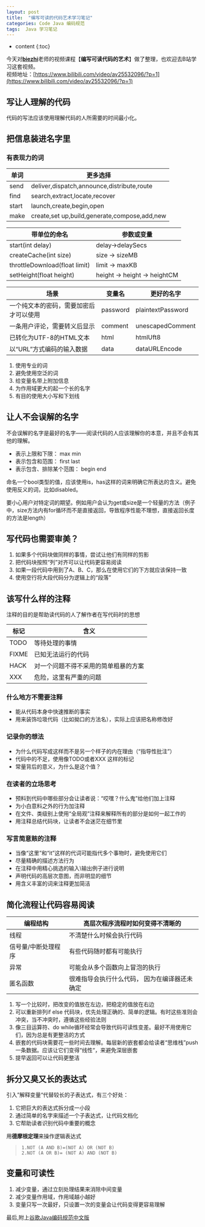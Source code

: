 ```yaml
---
layout: post
title:  "编写可读的代码艺术学习笔记"
categories: Code Java 编码规范
tags:  Java 学习笔记
---
```


* content
{:toc}

今天对[**biezhi**](https://github.com/biezhi)老师的视频课程【**编写可读代码的艺术**】做了整理，也欢迎去B站学习这套视频。  
视频地址：[https://www.bilibili.com/video/av25532096/?p=1](https://www.bilibili.com/video/av25532096/?p=1)



## 写让人理解的代码

代码的写法应该使用理解代码的人所需要的时间最小化。

## 把信息装进名字里

### 有表现力的词

| 单词 | 更多选择 |
|--|--|
| send | deliver,dispatch,announce,distribute,route |
| find | search,extract,locate,recover |
| start | launch,create,begin,open |
| make | create,set up,build,generate,compose,add,new |

| 带单位的命名 | 参数或变量 |
|--|--|
| start(int delay) | delay->delaySecs |
| createCache(int size) | size -> sizeMB |
| throttleDownload(float limit) | limit -> maxKB |
| setHeight(float height) | height -> height -> heightCM |

| 场景 | 变量名 | 更好的名字 |
|--|--|--|
| 一个纯文本的密码，需要加密后才可以使用 | password | plaintextPassword |
| 一条用户评论，需要转义后显示 | comment | unescapedComment |
| 已转化为UTF-8的HTML文本 | html | htmlUft8 |
| 以“URL”方式编码的输入数据 | data | dataURLEncode |

1. 使用专业的词
2. 避免使用空泛的词
3. 给变量名带上附加信息
4. 为作用域更大的起一个长的名字
5. 有目的使用大小写和下划线

## 让人不会误解的名字

不会误解的名字是最好的名字——阅读代码的人应该理解你的本意，并且不会有其他的理解。

- 表示上限和下限： max min
- 表示包含和范围： first last
- 表示包含、排除某个范围： begin end

命名一个bool类型的值，应该使用is，has这样的词来明确它所表达的含义。避免使用反义的词，比如disabled。

要小心用户对特定词的期望。例如用户会认为get或size是一个轻量的方法（例子中，size方法内有for循环而不是直接返回，导致程序性能不理想，直接返回长度的方法是length）

## 写代码也需要审美？

1. 如果多个代码块做同样的事情，尝试让他们有同样的剪影
2. 把代码块按照“列”对齐可以让代码更容易阅读
3. 如果一段代码中用到了A、B、C，那么在使用它们的下方就应该保持一致
4. 使用空行将大段代码分为逻辑上的“段落”

## 该写什么样的注释

注释的目的是帮助读代码的人了解作者在写代码时的思想

| 标记 | 含义 |
|----|------|
| TODO | 等待处理的事情 |
| FIXME | 已知无法运行的代码 |
| HACK | 对一个问题不得不采用的简单粗暴的方案 |
| XXX | 危险，这里有严重的问题 |

### 什么地方不需要注释

- 能从代码本身中快速推断的事实
- 用来装饰垃圾代码（比如拗口的方法名），实际上应该把名称修改好

### 记录你的想法

- 为什么代码写成这样而不是另一个样子的内在理由（“指导性批注”）
- 代码中的不足，使用像TODO或者XXX 这样的标记
- 常量背后的意义，为什么是这个值？

### 在读者的立场思考

- 预料到代码中哪些部分会让读者说：“哎嘿？什么鬼”给他们加上注释
- 为小白意料之外的行为加注释
- 在文件、类级别上使用“全局观”注释来解释所有的部分是如何一起工作的
- 用注释总结代码块，让读者不会迷茫在细节里

### 写言简意赅的注释

- 当像“这里”和“it”这样的代词可能指代多个事物时，避免使用它们
- 尽量精确的描述方法行为
- 在注释中用精心挑选的输入\输出例子进行说明
- 声明代码的高层次意图，而非明显的细节
- 用含义丰富的词来注释更加简洁

## 简化流程让代码容易阅读

| 编程结构 | 高层次程序流程时如何变得不清晰的 |
|--|--|
| 线程 | 不清楚什么时候会执行代码 |
| 信号量/中断处理程序 | 有些代码随时都有可能执行 |
| 异常 | 可能会从多个函数向上冒泡的执行 |
| 匿名函数 | 很难指导会执行什么代码， 因为在编译器还未确定

1. 写一个比较时，把改变的值放在左边，把稳定的值放在右边
2. 可以重新排列if else 代码块，优先处理正确的、简单的逻辑。有时这些准则会冲突，当不冲突时，遵循这些经验法则
3. 像三目运算符、do while循环经常会导致代码可读性变差。最好不用使用它们，因为总是有更整洁的方式
4. 嵌套的代码块需要花一些时间去理解。每层新的嵌套都会给读者“思维栈”push一条数据。应该让它们变得“线性“，来避免深层嵌套
5. 提早返回可以让代码更整洁

## 拆分又臭又长的表达式

引入”解释变量“代替较长的子表达式，有三个好处：

1. 它把巨大的表达式拆分成一小段
2. 通过简单的名字来描述一个子表达式，让代码文档化
3. 它帮助读者识别代码中重要的概念

用**德摩根定理**来操作逻辑表达式

> `1.NOT (A AND B)=(NOT A) OR (NOT B)`  
> `2.NOT (A OR B)= (NOT A) AND (NOT B)`

## 变量和可读性

1. 减少变量，通过立刻处理结果来消除中间变量
2. 减少变量作用域，作用域越小越好
3. 变量只写一次最好，只设置一次的变量会让代码变得更容易理解

最后,附上[谷歌Java编码规范中文版](https://jervyshi.gitbooks.io/google-java-styleguide-zh/content/index.html)
